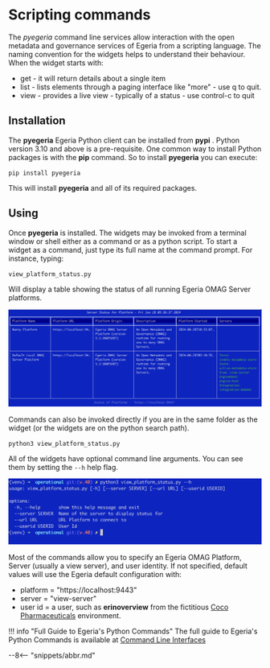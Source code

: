 <!-- SPDX-License-Identifier: CC-BY-4.0 -->
<!-- Copyright Contributors to the Egeria project. -->

# Scripting commands

The *pyegeria* command line services allow interaction with the open metadata and governance services of Egeria from a scripting language. The naming convention for the widgets helps to understand their behaviour. When the widget starts with:

* get - it will return details about a single item
* list - lists elements through a paging interface like "more" - use q to quit.
* view - provides a live view - typically of a status - use control-c to quit

## Installation
The **pyegeria** Egeria Python client can be installed from **pypi** . Python version 3.10 and above is a pre-requisite.
One common way to install Python packages is with the **pip** command. So to install **pyegeria** you can execute:

```shell
pip install pyegeria
```

This will install **pyegeria** and all of its required packages.

## Using

Once **pyegeria** is installed. The widgets may be invoked from a terminal window or shell either as a command or as a python script.
To start a widget as a command, just type its full name at the command prompt. For instance, typing:

```shell
view_platform_status.py
```

Will display a table showing the status of all running Egeria OMAG Server platforms.

![view_platform_status.png](view_platform_status.png)


Commands can also be invoked directly if you are in the same folder as the widget (or the widgets are on the python search path).

```shell
python3 view_platform_status.py
```

All of the widgets have optional command line arguments. You can see them by setting the `--h` help flag.

![command help](widget-help.png)

Most of the commands allow you to specify an Egeria OMAG Platform, Server (usually a view server), and user identity.  If not specified, default values will use the Egeria default configuration with:

* platform = "https://localhost:9443"
* server = "view-server"
* user id = a user, such as **erinoverview** from the fictitious [Coco Pharmaceuticals](https://egeria-project.org/practices/coco-pharmaceuticals/) environment.

!!! info "Full Guide to Egeria's Python Commands"
    The full guide to Egeria's Python Commands is available at [Command Line Interfaces](https://github.com/odpi/egeria-python/blob/main/pyegeria/commands/doc/command-overview.md)

--8<-- "snippets/abbr.md"